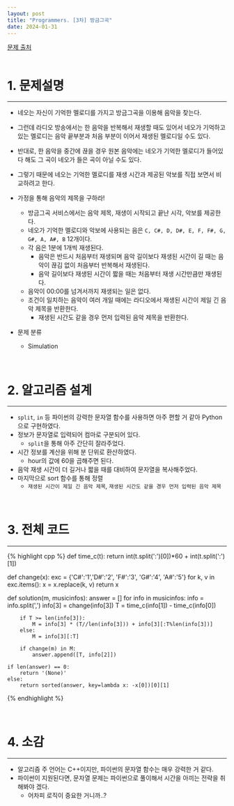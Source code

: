 ```yaml
---
layout: post
title: "Programmers. [3차] 방금그곡"
date: 2024-01-31
---
```


[문제 출처](https://school.programmers.co.kr/learn/courses/30/lessons/17683) <br/><br/>


# 1. 문제설명
<hr>

- 네오는 자신이 기억한 멜로디를 가지고 방금그곡을 이용해 음악을 찾는다.
- 그런데 라디오 방송에서는 한 음악을 반복해서 재생할 때도 있어서 네오가 기억하고 있는 멜로디는 음악 끝부분과 처음 부분이 이어서 재생된 멜로디일 수도 있다.
- 반대로, 한 음악을 중간에 끊을 경우 원본 음악에는 네오가 기억한 멜로디가 들어있다 해도 그 곡이 네오가 들은 곡이 아닐 수도 있다.
- 그렇기 때문에 네오는 기억한 멜로디를 재생 시간과 제공된 악보를 직접 보면서 비교하려고 한다.
- 가정을 통해 음악의 제목을 구하라!
  - 방금그곡 서비스에서는 음악 제목, 재생이 시작되고 끝난 시각, 악보를 제공한다.
  - 네오가 기억한 멜로디와 악보에 사용되는 음은 `C, C#, D, D#, E, F, F#, G, G#, A, A#, B` 12개이다.
  - 각 음은 1분에 1개씩 재생된다. 
    - 음악은 반드시 처음부터 재생되며 음악 길이보다 재생된 시간이 길 때는 음악이 끊김 없이 처음부터 반복해서 재생된다. 
	- 음악 길이보다 재생된 시간이 짧을 때는 처음부터 재생 시간만큼만 재생된다.
  - 음악이 00:00를 넘겨서까지 재생되는 일은 없다.
  - 조건이 일치하는 음악이 여러 개일 때에는 라디오에서 재생된 시간이 제일 긴 음악 제목을 반환한다. 
    - 재생된 시간도 같을 경우 먼저 입력된 음악 제목을 반환한다.

- 문제 분류
  - Simulation


<br/>

# 2. 알고리즘 설계
<hr>

- `split`, `in` 등 파이썬의 강력한 문자열 함수를 사용하면 아주 편할 거 같아 Python으로 구현하였다.
- 정보가 문자열로 입력되어 컴마로 구분되어 있다.
  - `split`을 통해 아주 간단히 잘라주었다.
- 시간 정보를 계산을 위해 분 단위로 환산하였다.
  - hour의 값에 60을 곱해주면 된다.
- 음악 재생 시간이 더 길거나 짧을 때를 대비하여 문자열을 복사해주었다.
- 마지막으로 sort 함수를 통해 정렬
  - `재생된 시간이 제일 긴 음악 제목`, `재생된 시간도 같을 경우 먼저 입력된 음악 제목`


<br/>

# 3. 전체 코드
<hr>

{% highlight cpp %}
def time_c(t):
    return int(t.split(':')[0])*60 + int(t.split(':')[1])

def change(x):
    exc = {'C#':'1','D#':'2', 'F#':'3', 'G#':'4', 'A#':'5'}
    for k, v in exc.items():
        x = x.replace(k, v)
    return x

def solution(m, musicinfos):
    answer = []
    for info in musicinfos:
        info = info.split(',')
        info[3] = change(info[3])
        T = time_c(info[1]) - time_c(info[0])
        
        if T >= len(info[3]):
            M = info[3] * (T//len(info[3])) + info[3][:T%len(info[3])]
        else:
            M = info[3][:T]
        
        if change(m) in M:
            answer.append([T, info[2]])
        
    if len(answer) == 0:
        return '(None)'
    else:
        return sorted(answer, key=lambda x: -x[0])[0][1]
{% endhighlight %}

<br/>

# 4. 소감
<hr>

- 알고리즘 주 언어는 C++이지만, 파이썬의 문자열 함수는 매우 강력한 거 같다.
- 파이썬이 지원된다면, 문자열 문제는 파이썬으로 풀이해서 시간을 아끼는 전략을 취해봐야 겠다.
  - 어차피 로직이 중요한 거니까..?
